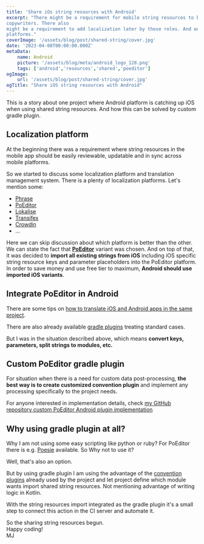 ```yaml
---
title: 'Share iOs string resources with Android'
excerpt: "There might be a requirement for mobile string resources to be defined or adjusted by management or
copywriters. There also
might be a requirement to add localization later by those roles. And on top of that strings should be synced across
platforms."
coverImage: '/assets/blog/post/shared-string/cover.jpg'
date: '2023-04-08T00:00:00.000Z'
metaData:
    name: Android
    picture: '/assets/blog/meta/android_logo_128.png'
    tags: ['android','resources','shared','poeditor']
ogImage:
    url: '/assets/blog/post/shared-string/cover.jpg'
ogTitle: "Share iOS string resources with Android"
---
```


This is a story about one project where Android platform is catching up iOS when using shared string resources. And how
this can be solved by custom gradle plugin.

## Localization platform

At the beginning there was a requirement where string resources in the mobile app should be easily reviewable, updatable
and in sync
across mobile platforms.

So we started to discuss some localization platform and translation management system.
There is a plenty of localization platforms. Let's mention some:

* [Phrase](https://phrase.com/)
* [PoEditor](https://poeditor.com/)
* [Lokalise](https://lokalise.com/)
* [Transifex](https://www.transifex.com/)
* [Crowdin](https://crowdin.com/)
* ...

Here we can skip discussion about which platform is better than the other. We can state the fact that 
**[PoEditor](https://poeditor.com/)** variant was chosen. And on top of that, it was decided to **import all existing
strings from iOS** including iOS specific string resource keys and parameter placeholders into the PoEditor platform. In
order to save money and use free tier to maximum, **Android should use imported iOS variants**.

## Integrate PoEditor in Android

There are some tips
on [how to translate iOS and Android apps in the same project](https://poeditor.com/kb/how-to-keep-ios-and-android-strings-in-the-same-localization-project).

There are also already available [gradle plugins](https://github.com/hyperdevs-team/poeditor-android-gradle-plugin)
treating standard cases.

But I was in the situation described above, which means **convert keys, parameters, split strings to
modules, etc.**

## Custom PoEditor gradle plugin

For situation when there is a need for custom data post-processing, **the best way is to create customized convention
plugin** and implement any processing specifically to the project needs.

For anyone interested in implementation details,
check [my GitHub repository custom PoEditor Android plugin implementation](https://github.com/kotoMJ/kotox-android/blob/main/build-logic/README-POEDITOR.md)

## Why using gradle plugin at all?

Why I am not using some easy scripting like python or ruby? For PoEditor there is
e.g. [Poesie](https://github.com/NijiDigital/poesie) available. So Why not to use it?

Well, that's also an option.

But by using gradle plugin I am using the advantage of
the [convention plugins](https://proandroiddev.com/exploring-now-in-android-gradle-convention-plugins-91983825bcd7)
already used by the project and let project define which module wants import shared string resources. Not mentioning
advantage of writing logic in Kotlin.

With the string resources import integrated as the gradle plugin it's a small step to connect this action in the CI
server and automate it.

So the sharing string resources begun.  
Happy coding!  
MJ    